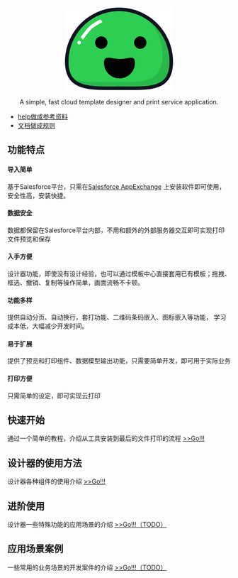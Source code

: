 <p align="center">
  <a href="https://docsify.js.org" id="designer">
    <img alt="EC Designer" src="./_media/icon.svg">
  </a>
</p>

<p align="center">
  A simple, fast cloud template designer and print service application.
</p>

- <a href="https://www.jive-comp.co.jp/JVREPORT103.html" target="_blank">help做成参考资料</a>
- [文档做成规则](../helpers.md)

## 功能特点
<!-- ![功能Image](../_images/zh-cn/FunctionImage.png) -->
#### 导入简单
  基于Salesforce平台，只需在[Salesforce AppExchange](https://appexchange.salesforce.com/) 上安装软件即可使用，安全性高，安装快捷。
#### 数据安全
  数据都保留在Salesforce平台内部，不用和额外的外部服务器交互即可实现打印文件预览和保存
#### 入手方便
  设计器功能，即使没有设计经验，也可以通过模板中心直接套用已有模板；拖拽、框选、撤销、复制等操作简单，画面流畅不卡顿。
#### 功能多样
  提供自动分页、自动换行，套打功能、二维码条码嵌入、图标嵌入等功能， 学习成本低，大幅减少开发时间。
#### 易于扩展
  提供了预览和打印组件、数据模型输出功能，只需要简单开发，即可用于实际业务
#### 打印方便
  只需简单的设定，即可实现云打印
  

## 快速开始
  通过一个简单的教程，介绍从工具安装到最后的文件打印的流程 [>>Go!!!](quickstart.md)

## 设计器的使用方法
  设计器各种组件的使用介绍 [>>Go!!!](./c-panel.md)

## 进阶使用
  设计器一些特殊功能的应用场景的介绍 [>>Go!!!（TODO）](./c-panel.md)

## 应用场景案例
  一些常用的业务场景的开发案件的介绍 [>>Go!!!（TODO）](./c-panel.md)


